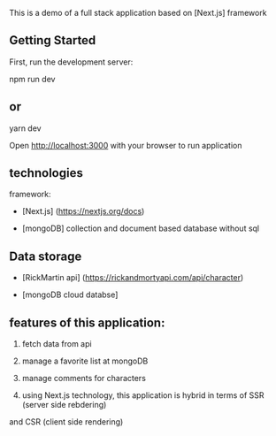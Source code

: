 This is a demo of a full stack application based on [Next.js] framework

## Getting Started

First, run the development server:

npm run dev
## or
yarn dev

Open [http://localhost:3000](http://localhost:3000) with your browser to run application


## technologies

framework:

- [Next.js] (https://nextjs.org/docs) 

- [mongoDB] collection and document based database without sql 

## Data storage

- [RickMartin api] (https://rickandmortyapi.com/api/character)

- [mongoDB cloud databse]

## features of this application:

1) fetch data from api 

2) manage a favorite list at mongoDB 

3) manage comments for characters

4) using Next.js technology, this application is hybrid in terms of SSR (server side rebdering)

and CSR (client side rendering)
